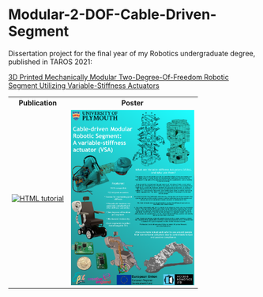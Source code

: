 # Modular-2-DOF-Cable-Driven-Segment

Dissertation project for the final year of my Robotics undergraduate degree, published in TAROS 2021:

[3D Printed Mechanically Modular Two-Degree-Of-Freedom Robotic Segment Utilizing Variable-Stiffness Actuators](https://link.springer.com/chapter/10.1007/978-3-030-89177-0_24)

 <table>
  <tr>
    <th> Publication </th>
    <th> Poster </th>
  </tr>
  <tr>
    <td>
      <a href="https://youtu.be/8nxKKBM5YlE">
        <img src="https://img.youtube.com/vi/8nxKKBM5YlE/0.jpg" alt="HTML tutorial" style="width:450px;">
      </a> 
    </td>
    <td>
      <img src="https://github.com/AlfredWilmot/Modular-2-DOF-Cable-Driven-Segment/blob/master/pics/Project_poster.png" width="250">
    </td>
  </tr>
</table> 
